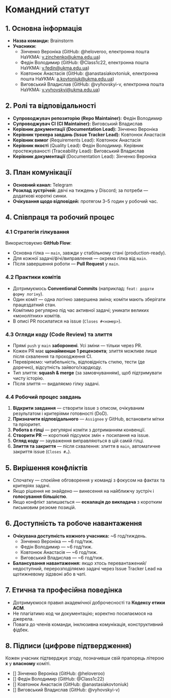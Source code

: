 # Командний статут

## 1. Основна інформація
- **Назва команди:** Brainstorm
- **Учасники:**
  - Зінченко Вероніка (GitHub: @heloveroo, електронна пошта НаУКМА: v.zinchenko@ukma.edu.ua)
  - Федін Володимир (GitHub: @Class1c22, електронна пошта НаУКМА: v.fedin@ukma.edu.ua)
  - Ковтонюк Анастасія (GitHub: @anastasiakovtoniuk, електронна пошта НаУКМА: a.kovtoniuk@ukma.edu.ua)
  - Виговський Владислав (GitHub: @vyhovskyi-v, електронна пошта НаУКМА: v.vyhovskyi@ukma.edu.ua)

## 2. Ролі та відповідальності
- **Супроводжувач репозиторію (Repo Maintainer):** Федін Володимир
- **Супроводжувач CI (CI Maintainer):** Виговський Владислав
- **Керівник документації (Documentation Lead):** Зінченко Вероніка
- **Керівник трекера завдань (Issue Tracker Lead):** Ковтонюк Анастасія
- **Керівник вимог** (Requirements Lead): Ковтонюк Анастасія
- **Керівник якості** (Quality Lead): Федін Володимир.
Керівник простежуваності (Traceability Lead): Виговський Владислав
- **Керівник документації** (Documentation Lead): Зінченко Вероніка

## 3. План комунікації
- **Основний канал:** Telegram
- **Розклад зустрічей:** двічі на тиждень у Discord; за потреби — додаткові короткі синки.
- **Очікування щодо відповідей:** протягом 3–5 годин у робочий час.

## 4. Співпраця та робочий процес
### 4.1 Стратегія гілкування
Використовуємо **GitHub Flow**:
- Основна гілка — `main`, завжди у стабільному стані (production-ready).
- Для кожної задачі/фічі/виправлення — окрема гілка від `main`.
- Після завершення роботи — **Pull Request** у `main`.

### 4.2 Практики комітів
- Дотримуємось **Conventional Commits** (наприклад: `feat: додати форму логіну`).
- Один коміт — одна логічно завершена зміна; коміти мають зберігати працездатний стан.
- Комітимо регулярно під час активної задачі; уникати великих «монолітних» комітів.
- В описі PR посилатися на issue (`Closes #<номер>`).

### 4.3 Огляди коду (Code Review) та злиття
- Прямі `push` у `main` **заборонені**. Усі зміни — тільки через PR.
- Кожен PR має **щонайменше 1 рецензента**; злиття можливе лише після схвалення та проходження CI.
- Перевіряємо: читабельність, відповідність стилю, тести (де доречно), відсутність зайвого/хардкоду.
- Тип злиття: **squash & merge** (за замовчуванням), щоб підтримувати чисту історію.
- Після злиття — видаляємо гілку задачі.

### 4.4 Робочий процес завдань
1) **Відкрити завдання** — створити issue з описом, очікуваним результатом і критеріями готовності (DoD).
2) **Призначити відповідального** — `Assignee` у GitHub, встановити мітки та пріоритет.
3) **Робота в гілці** — регулярні коміти з дотриманням конвенції.
4) **Створити PR** — короткий підсумок змін + посилання на issue.
5) **Огляд коду** — зауваження виправляються в цій самій гілці.
6) **Злиття та закриття** — після схвалення: злиття в `main`, автоматичне закриття issue (`Closes #…`).

## 5. Вирішення конфліктів
- Спочатку — спокійне обговорення у команді з фокусом на фактах та критеріях задачі.
- Якщо рішення не знайдено — винесення на найближчу зустріч і **голосування більшістю**.
- Якщо конфлікт залишається — **ескалація до викладача** з коротким письмовим резюме позицій.

## 6. Доступність та робоче навантаження
- **Очікувана доступність кожного учасника:** ~6 год/тиждень.
  - Зінченко Вероніка — ~6 год/тиж.
  - Федін Володимир — ~6 год/тиж.
  - Ковтонюк Анастасія — ~6 год/тиж.
  - Виговський Владислав — ~6 год/тиж.
- **Балансування навантаження:** якщо хтось перевантажений/недоступний, перерозподіляємо задачі через Issue Tracker Lead на щотижневому зідзвоні або в чаті.

## 7. Етична та професійна поведінка
- Дотримуємося правил академічної доброчесності та **Кодексу етики ACM**.
- Не плагіатимо код чи документацію; коректно посилаємося на джерела.
- Повага до членів команди, інклюзивна комунікація, конструктивний фідбек.

## 8. Підписи (цифрове підтвердження)
Кожен учасник підтверджує згоду, позначивши свій прапорець літерою **x** у **власному** коміті.
- [] Зінченко Вероніка (GitHub: @heloveroo)
- [] Федін Володимир (GitHub: @Class1c22)
- [] Ковтонюк Анастасія (GitHub: @anastasiakovtoniuk)
- [] Виговський Владислав (GitHub: @vyhovskyi-v)

